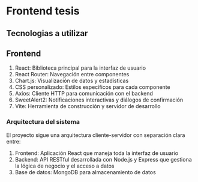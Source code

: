 # Frontend tesis

## Tecnologias a utilizar

## Frontend
1. React: Biblioteca principal para la interfaz de usuario
2. React Router: Navegación entre componentes
3. Chart.js: Visualización de datos y estadísticas
4. CSS personalizado: Estilos específicos para cada componente
6. Axios: Cliente HTTP para comunicación con el backend
10. SweetAlert2: Notificaciones interactivas y diálogos de confirmación
11. Vite: Herramienta de construcción y servidor de desarrollo

### Arquitectura del sistema

El proyecto sigue una arquitectura cliente-servidor con separación clara entre:

1. Frontend: Aplicación React que maneja toda la interfaz de usuario
2. Backend: API RESTful desarrollada con Node.js y Express que gestiona la lógica de negocio y el acceso a datos
3. Base de datos: MongoDB para almacenamiento de datos
